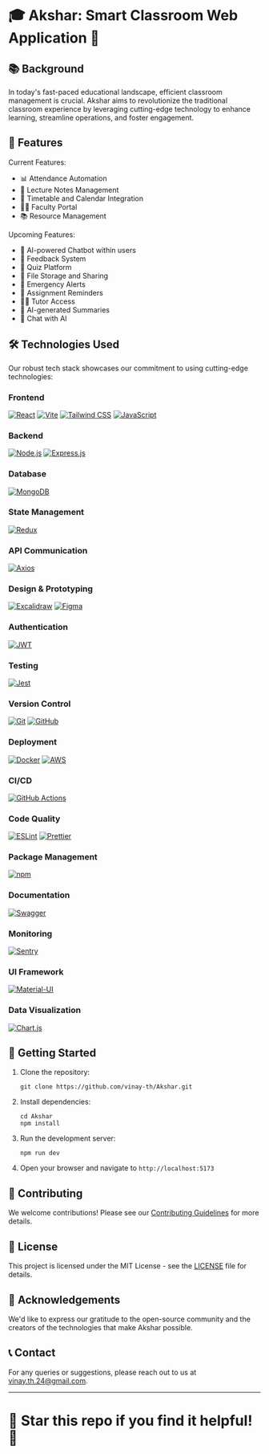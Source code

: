 # 🎓 Akshar: Smart Classroom Web Application 🚀

## 📚 Background

In today's fast-paced educational landscape, efficient classroom management is crucial. Akshar aims to revolutionize the traditional classroom experience by leveraging cutting-edge technology to enhance learning, streamline operations, and foster engagement.

## 🌟 Features

Current Features:

- 📊 Attendance Automation
- 📝 Lecture Notes Management
- 📅 Timetable and Calendar Integration
- 👨‍🏫 Faculty Portal
- 📚 Resource Management

Upcoming Features:

- 💬 AI-powered Chatbot within users
- 📣 Feedback System
- 🧠 Quiz Platform
- 📂 File Storage and Sharing
- 🚨 Emergency Alerts
- 📅 Assignment Reminders
- 👨‍🏫 Tutor Access
- 🤖 AI-generated Summaries
- 💬 Chat with AI

## 🛠 Technologies Used

Our robust tech stack showcases our commitment to using cutting-edge technologies:

### Frontend

[![React](https://img.shields.io/badge/React-61DAFB?style=for-the-badge&logo=react&logoColor=black)](https://reactjs.org/)
[![Vite](https://img.shields.io/badge/Vite-646CFF?style=for-the-badge&logo=vite&logoColor=white)](https://vitejs.dev/)
[![Tailwind CSS](https://img.shields.io/badge/Tailwind_CSS-38B2AC?style=for-the-badge&logo=tailwind-css&logoColor=white)](https://tailwindcss.com/)
[![JavaScript](https://img.shields.io/badge/JavaScript-F7DF1E?style=for-the-badge&logo=javascript&logoColor=black)](https://developer.mozilla.org/en-US/docs/Web/JavaScript)

### Backend

[![Node.js](https://img.shields.io/badge/Node.js-339933?style=for-the-badge&logo=nodedotjs&logoColor=white)](https://nodejs.org/)
[![Express.js](https://img.shields.io/badge/Express.js-000000?style=for-the-badge&logo=express&logoColor=white)](https://expressjs.com/)

### Database

[![MongoDB](https://img.shields.io/badge/MongoDB-47A248?style=for-the-badge&logo=mongodb&logoColor=white)](https://www.mongodb.com/)

### State Management

[![Redux](https://img.shields.io/badge/Redux-764ABC?style=for-the-badge&logo=redux&logoColor=white)](https://redux.js.org/)

### API Communication

[![Axios](https://img.shields.io/badge/Axios-5A29E4?style=for-the-badge&logo=axios&logoColor=white)](https://axios-http.com/)

### Design & Prototyping

[![Excalidraw](https://img.shields.io/badge/Excalidraw-6965DB?style=for-the-badge&logo=excalidraw&logoColor=white)](https://excalidraw.com/)
[![Figma](https://img.shields.io/badge/Figma-F24E1E?style=for-the-badge&logo=figma&logoColor=white)](https://www.figma.com/)

### Authentication

[![JWT](https://img.shields.io/badge/JWT-000000?style=for-the-badge&logo=JSON%20web%20tokens&logoColor=white)](https://jwt.io/)

### Testing

[![Jest](https://img.shields.io/badge/Jest-C21325?style=for-the-badge&logo=jest&logoColor=white)](https://jestjs.io/)

### Version Control

[![Git](https://img.shields.io/badge/Git-F05032?style=for-the-badge&logo=git&logoColor=white)](https://git-scm.com/)
[![GitHub](https://img.shields.io/badge/GitHub-181717?style=for-the-badge&logo=github&logoColor=white)](https://github.com/)

### Deployment

[![Docker](https://img.shields.io/badge/Docker-2496ED?style=for-the-badge&logo=docker&logoColor=white)](https://www.docker.com/)
[![AWS](https://img.shields.io/badge/AWS-232F3E?style=for-the-badge&logo=amazon-aws&logoColor=white)](https://aws.amazon.com/)

### CI/CD

[![GitHub Actions](https://img.shields.io/badge/GitHub_Actions-2088FF?style=for-the-badge&logo=github-actions&logoColor=white)](https://github.com/features/actions)

### Code Quality

[![ESLint](https://img.shields.io/badge/ESLint-4B32C3?style=for-the-badge&logo=eslint&logoColor=white)](https://eslint.org/)
[![Prettier](https://img.shields.io/badge/Prettier-F7B93E?style=for-the-badge&logo=prettier&logoColor=black)](https://prettier.io/)

### Package Management

[![npm](https://img.shields.io/badge/npm-CB3837?style=for-the-badge&logo=npm&logoColor=white)](https://www.npmjs.com/)

### Documentation

[![Swagger](https://img.shields.io/badge/Swagger-85EA2D?style=for-the-badge&logo=swagger&logoColor=black)](https://swagger.io/)

### Monitoring

[![Sentry](https://img.shields.io/badge/Sentry-362D59?style=for-the-badge&logo=sentry&logoColor=white)](https://sentry.io/)

### UI Framework

[![Material-UI](https://img.shields.io/badge/Material--UI-0081CB?style=for-the-badge&logo=material-ui&logoColor=white)](https://material-ui.com/)

### Data Visualization

[![Chart.js](https://img.shields.io/badge/Chart.js-FF6384?style=for-the-badge&logo=chart.js&logoColor=white)](https://www.chartjs.org/)

## 🚀 Getting Started

1. Clone the repository:

   ```
   git clone https://github.com/vinay-th/Akshar.git
   ```

2. Install dependencies:

   ```
   cd Akshar
   npm install
   ```

3. Run the development server:

   ```
   npm run dev
   ```

4. Open your browser and navigate to `http://localhost:5173`

## 🤝 Contributing

We welcome contributions! Please see our [Contributing Guidelines](CONTRIBUTING.md) for more details.

## 📄 License

This project is licensed under the MIT License - see the [LICENSE](LICENSE) file for details.

## 🙏 Acknowledgements

We'd like to express our gratitude to the open-source community and the creators of the technologies that make Akshar possible.

## 📞 Contact

For any queries or suggestions, please reach out to us at [vinay.th.24@gmail.com](mailto:vinay.th.24@gmail.com).

---

# 🌟 Star this repo if you find it helpful! 🌟
